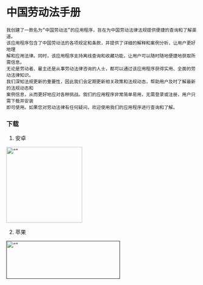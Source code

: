 # 中国劳动法手册

```
我创建了一款名为“中国劳动法”的应用程序，旨在为中国劳动法律法规提供便捷的查询和了解渠道。
该应用程序包含了中国劳动法的各项规定和条款，并提供了详细的解释和案例分析，让用户更好地理
解和应用法律。同时，该应用程序支持离线查询和收藏功能，让用户可以随时随地便捷地获取所需信息。
无论是劳动者、雇主还是从事劳动法律咨询的人士，都可以通过该应用程序获得实用、全面的劳动法律知识。
我们深知法规更新的重要性，因此我们会定期更新相关政策和法规动态，帮助用户及时了解最新的法规动态和
案例信息，从而更好地应对各种挑战。我们的应用程序非常简单易用，无需登录或注册，用户只需下载并安装
即可使用。如果您对劳动法律有任何疑问，欢迎使用我们的应用程序进行查询和了解。

```
### 下载

1. 安卓
<img src="https://raw.githubusercontent.com/johnmelodyme/zhongguolaodongfa_app/main/assets/qr-code.png" alt= “” width="200" height="200">

2. 苹果
<a href="">
   <img src="https://1000logos.net/wp-content/uploads/2020/08/apple-app-store-logo.jpg" alt= “” width="300" height="100">
</a>